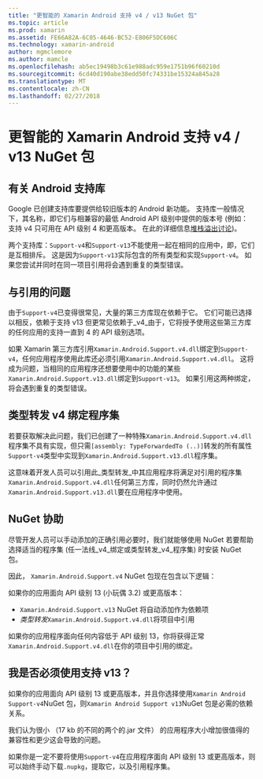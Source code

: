 ```yaml
---
title: "更智能的 Xamarin Android 支持 v4 / v13 NuGet 包"
ms.topic: article
ms.prod: xamarin
ms.assetid: FE66A82A-6C05-4646-BC52-E806F5DC606C
ms.technology: xamarin-android
author: mgmclemore
ms.author: mamcle
ms.openlocfilehash: ab5ec19498b3c61e988adc959e1751b96f60210d
ms.sourcegitcommit: 6cd40d190abe38edd50fc74331be15324a845a28
ms.translationtype: MT
ms.contentlocale: zh-CN
ms.lasthandoff: 02/27/2018
---
```

# <a name="smarter-xamarin-android-support-v4--v13-nuget-packages"></a>更智能的 Xamarin Android 支持 v4 / v13 NuGet 包

## <a name="about-the-android-support-libraries"></a>有关 Android 支持库

Google 已创建支持库要提供给较旧版本的 Android 新功能。 支持库一般情况下，其名称，即它们与相兼容的最低 Android API 级别中提供的版本号 (例如： 支持 v4 只可用在 API 级别 4 和更高版本。 在此的详细信息[堆栈溢出讨论](http://stackoverflow.com/questions/9926403/android-support-package-compatibility-library-use-v4-or-v13))。 

两个支持库：`Support-v4`和`Support-v13`不能使用一起在相同的应用中，即，它们是互相排斥。 这是因为`Support-v13`实际包含的所有类型和实现`Support-v4`。 如果您尝试并同时在同一项目引用将会遇到重复的类型错误。

## <a name="problems-with-referencing"></a>与引用的问题

由于`Support-v4`已变得很常见，大量的第三方库现在依赖于它。 它们可能已选择以相反，依赖于支持 v13 但更常见依赖于_v4_由于，它将授予使用这些第三方库的任何应用的支持一直到 4 的 API 级别选项。

如果 Xamarin 第三方库引用`Xamarin.Android.Support.v4.dll`绑定到`Support-v4`，任何应用程序使用此库还必须引用`Xamarin.Android.Support.v4.dll`。 这将成为问题，当相同的应用程序还想要使用中的功能的某些`Xamarin.Android.Support.v13.dll`绑定到`Support-v13`。 如果引用这两种绑定，将会遇到重复的类型错误。

## <a name="type-forwarded-v4-binding-assembly"></a>类型转发 v4 绑定程序集

若要获取解决此问题，我们已创建了一种特殊`Xamarin.Android.Support.v4.dll`程序集不具有实现，但只需`[assembly: TypeForwardedTo (..)]`转发的所有属性`Support-v4`类型中实现到`Xamarin.Android.Support.v13.dll`程序集。

这意味着开发人员可以引用此_类型转发_中其应用程序将满足对引用的程序集`Xamarin.Android.Support.v4.dll`任何第三方库，同时仍然允许通过`Xamarin.Android.Support.v13.dll`要在应用程序中使用。

## <a name="nuget-assistance"></a>NuGet 协助

尽管开发人员可以手动添加的正确引用必要时，我们就能够使用 NuGet 若要帮助选择适当的程序集 (任一法线_v4_绑定或类型转发_v4_程序集) 时安装 NuGet 包。

因此， `Xamarin.Android.Support.v4` NuGet 包现在包含以下逻辑：

如果你的应用面向 API 级别 13 (小玩偶 3.2) 或更高版本：

*   `Xamarin.Android.Support.v13` NuGet 将自动添加作为依赖项
*   _类型转发_`Xamarin.Android.Support.v4.dll`将项目中引用

如果你的应用程序面向任何内容低于 API 级别 13，你将获得正常`Xamarin.Android.Support.v4.dll`在你的项目中引用的绑定。

## <a name="do-i-have-to-use-support-v13"></a>我是否必须使用支持 v13？

如果你的应用面向 API 级别 13 或更高版本，并且你选择使用`Xamarin Android Support-v4`NuGet 包，则`Xamarin Android Support v13`NuGet 包是必需的依赖关系。

我们认为很小 （17 kb 的不同的两个的.jar 文件） 的应用程序大小增加很值得的兼容性和更少这会导致的问题。

如果你是一定不要将使用`Support-v4`在应用程序面向 API 级别 13 或更高版本，则可以始终手动下载`.nupkg`，提取它，以及引用程序集。

